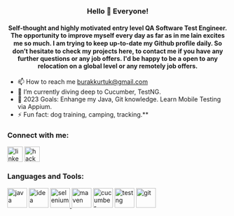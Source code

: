 <h3 align="center">Hello 👋 Everyone!</h1>
<h4 align="center">Self-thought and highly motivated entry level QA Software Test Engineer. The opportunity to improve myself
every day as far as in me lain excites me so much. I am trying to keep up-to-date my Github
proﬁle daily. So don’t hesitate to check my projects here, to contact me if you have any further questions or any job offers. I'd be happy to be a open to any relocation on a global level or any remotely job offers.</h4>


- 📫 How to reach me burakkurtuk@gmail.com
- 🌱 I’m currently diving deep to Cucumber, TestNG.
- 🥅 2023 Goals: Enhange my Java, Git knowledge. Learn Mobile Testing via Appium.
- ⚡ Fun fact: dog training, camping, tracking.**
<h3 align="left">Connect with me:</h3>
<a href="https://www.linkedin.com/in/burakkurtuk/" target="blank"><img align="center" src="https://skillicons.dev/icons?i=linkedin" alt="linkedin" height="35" width="35" /></a>
<a href="https://www.hackerrank.com/burakkurtuk" target="blank"><img align="center" src="https://raw.githubusercontent.com/rahuldkjain/github-profile-readme-generator/master/src/images/icons/Social/hackerearth.svg" alt="hackerrank" height="35" width="35" /></a>
<h3 align="left">Languages and Tools:</h3><p align="left">
<a href="https://www.java.com/" target="_blank"><img src="https://skillicons.dev/icons?i=java" alt="java" width="45" height="45"/></a>
<a href="https://www.jetbrains.com/idea/" target="_blank"><img src="https://skillicons.dev/icons?i=idea" alt="idea" width="45" height="45"/></a>
<a href="https://www.selenium.dev/" target="_blank"><img src="https://skillicons.dev/icons?i=selenium" alt="selenium" width="45" height="45"/>
<a href="https://maven.apache.org/" target="_blank"> <img src="https://skillicons.dev/icons?i=maven" alt="maven" width="45" height="45"/></a>
<a href="https://cucumber.io/" target="_blank"><img src="https://avatars.githubusercontent.com/u/320565?s=280&v=4" alt="cucumber" width="45" height="45"/></a>
<a href="https://testng.org/doc/" target="_blank"><img src="https://blogs.perficient.com/files/2014/08/TestNG.png" alt="testng" width="45" height="45" /></a>
<a href="https://git-scm.com/" target="_blank"><img src="https://skillicons.dev/icons?i=git" alt="git" width="45" height="45"/></a>
